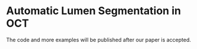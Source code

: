 # Automatic Lumen Segmentation in OCT

The code and more examples will be published after our paper is accepted.

